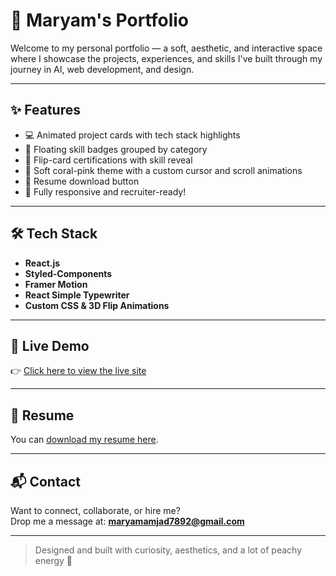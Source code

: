# 🌸 Maryam's Portfolio

Welcome to my personal portfolio — a soft, aesthetic, and interactive space where I showcase the projects, experiences, and skills I've built through my journey in AI, web development, and design.

---

## ✨ Features

- 💻 Animated project cards with tech stack highlights
- 🎀 Floating skill badges grouped by category
- 📘 Flip-card certifications with skill reveal
- 💖 Soft coral-pink theme with a custom cursor and scroll animations
- 📄 Resume download button
- 📱 Fully responsive and recruiter-ready!

---

## 🛠 Tech Stack

- **React.js**
- **Styled-Components**
- **Framer Motion**
- **React Simple Typewriter**
- **Custom CSS & 3D Flip Animations**

---

## 🚀 Live Demo

👉 [Click here to view the live site](https://maryam-amjad.vercel.app/)  

---

## 📄 Resume

You can [download my resume here](./src/Maryam_Amjad_Resume.pdf).

---

## 📬 Contact

Want to connect, collaborate, or hire me?  
Drop me a message at: **maryamamjad7892@gmail.com**

---

> Designed and built with curiosity, aesthetics, and a lot of peachy energy 🍑